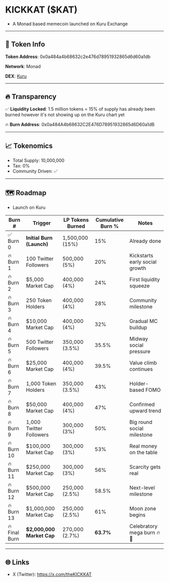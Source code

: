 # KICKKAT ($KAT)

- A Monad based memecoin launched on Kuru Exchange


----


## 🔗 Token Info

**Token Address**: 0x0a484a4b68632c2e476d78951932865d6d60a1db  

**Network**: Monad

**DEX**: [Kuru](https://kuru.exchange)


----


## 🔥 Transparency

✅ **Liquidity Locked**: 1.5 million tokens = 15% of supply has already been burned however it's not showing up on the Kuru chart yet

🔥 **Burn Address**: 0x0a484A4b68632C2E476D78951932865d6D60a1dB


----


## 📈 Tokenomics

- Total Supply: 10,000,000
- Tax: 0% 
- Community Driven: ✅


----


## 🗺️ Roadmap

- Launch on Kuru
  
 | Burn #        | Trigger                    | LP Tokens Burned | Cumulative Burn % | Notes                          |
| ------------- | -------------------------- | ---------------- | ----------------- | ------------------------------ |
| ✅ Burn 0      | **Initial Burn (Launch)**  | 1,500,000 (15%)  | 15%               | Already done                   |
| 🔥 Burn 1     | 100 Twitter Followers      | 500,000 (5%)     | 20%               | Kickstarts early social growth |
| 🔥 Burn 2     | \$5,000 Market Cap         | 400,000 (4%)     | 24%               | First liquidity squeeze        |
| 🔥 Burn 3     | 250 Token Holders          | 400,000 (4%)     | 28%               | Community milestone            |
| 🔥 Burn 4     | \$10,000 Market Cap        | 400,000 (4%)     | 32%               | Gradual MC buildup             |
| 🔥 Burn 5     | 500 Twitter Followers      | 350,000 (3.5%)   | 35.5%             | Midway social pressure         |
| 🔥 Burn 6     | \$25,000 Market Cap        | 400,000 (4%)     | 39.5%             | Value climb continues          |
| 🔥 Burn 7     | 1,000 Token Holders        | 350,000 (3.5%)   | 43%               | Holder-based FOMO              |
| 🔥 Burn 8     | \$50,000 Market Cap        | 400,000 (4%)     | 47%               | Confirmed upward trend         |
| 🔥 Burn 9     | 1,000 Twitter Followers    | 300,000 (3%)     | 50%               | Big round social milestone     |
| 🔥 Burn 10    | \$100,000 Market Cap       | 300,000 (3%)     | 53%               | Real money on the table        |
| 🔥 Burn 11    | \$250,000 Market Cap       | 300,000 (3%)     | 56%               | Scarcity gets real             |
| 🔥 Burn 12    | \$500,000 Market Cap       | 250,000 (2.5%)   | 58.5%             | Next-level milestone           |
| 🔥 Burn 13    | \$1,000,000 Market Cap     | 250,000 (2.5%)   | 61%               | Moon zone begins               |
| 🔥 Final Burn | **\$2,000,000 Market Cap** | 270,000 (2.7%)   | **63.7%**         | Celebratory mega burn 🔥🎉     |
 

----


## 🌐 Links

 - X (Twitter): https://x.com/theKICKKAT
